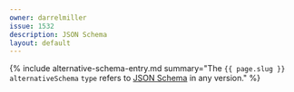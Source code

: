 ```yaml
---
owner: darrelmiller
issue: 1532
description: JSON Schema
layout: default
---
```


{% include alternative-schema-entry.md summary="The `{{ page.slug }}` `alternativeSchema` `type` refers to [JSON Schema](http://json-schema.org/) in any version." %}
